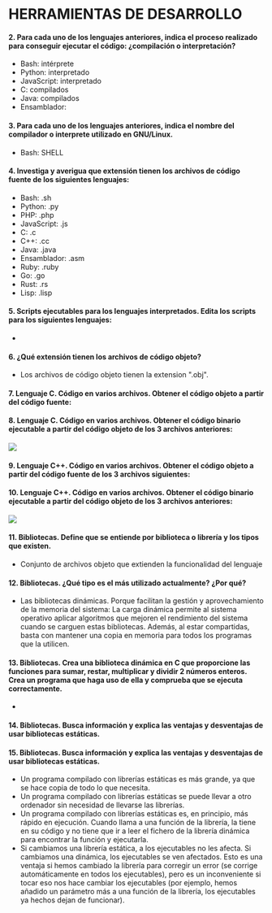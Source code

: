 # HERRAMIENTAS DE DESARROLLO

#### 2. Para cada uno de los lenguajes anteriores, indica el proceso realizado  para conseguir ejecutar el código: ¿compilación o interpretación?

- Bash: intérprete
- Python: interpretado
- JavaScript: interpretado
- C: compilados
- Java: compilados
- Ensamblador:



#### 3. Para cada uno de los lenguajes anteriores, indica el nombre del compilador o interprete utilizado en GNU/Linux.

- Bash: SHELL



#### 4. Investiga y averigua que extensión tienen los archivos de código fuente de los siguientes lenguajes:

- Bash: .sh
- Python: .py
- PHP: .php
- JavaScript: .js
- C: .c
- C++: .cc
- Java: .java
- Ensamblador: .asm
- Ruby: .ruby
- Go: .go
- Rust: .rs 
- Lisp: .lisp



#### 5. Scripts ejecutables para los lenguajes interpretados. Edita los scripts para los siguientes lenguajes:

- 



#### 6. ¿Qué extensión tienen los archivos de código objeto?

- Los archivos de código objeto tienen la extension ".obj".



#### 7. Lenguaje C. Código en varios archivos. Obtener el código objeto a partir del código fuente:

#### 8. Lenguaje C. Código en varios archivos. Obtener el código binario  ejecutable a partir del código objeto de los 3 archivos anteriores:

<img src="/home/alejandro/Escritorio/en-ds/herramientas/cap-ej7.png">

#### 9. Lenguaje C++. Código en varios archivos. Obtener el código objeto a partir del código fuente de los 3 archivos siguientes:

#### 10. Lenguaje C++. Código en varios archivos. Obtener el código binario  ejecutable a partir del código objeto de los 3 archivos anteriores:

<img src="/home/alejandro/Escritorio/en-ds/herramientas/cap-ej9.png">



#### 11. Bibliotecas. Define que se entiende por biblioteca o librería y los tipos que existen.

- Conjunto de archivos objeto que extienden la funcionalidad del lenguaje



#### 12. Bibliotecas. ¿Qué tipo es el más utilizado actualmente? ¿Por qué?

- Las bibliotecas dinámicas. Porque facilitan la gestión y aprovechamiento de la memoria del sistema: La carga dinámica permite al sistema operativo aplicar algoritmos que  mejoren el rendimiento del sistema cuando se carguen estas bibliotecas.  Además, al estar compartidas, basta con mantener una copia en memoria  para todos los programas que la utilicen.

  

#### 13. Bibliotecas. Crea una biblioteca dinámica en C que proporcione las  funciones para sumar, restar, multiplicar y dividir 2 números enteros. Crea un programa que haga uso de ella y comprueba que se ejecuta  correctamente.

- 



#### 14. Bibliotecas. Busca información y explica las ventajas y desventajas de usar bibliotecas estáticas.

#### 15. Bibliotecas. Busca información y explica las ventajas y desventajas de usar bibliotecas estáticas.

- Un programa compilado con librerías estáticas es más grande, ya que se hace copia de todo lo que necesita.
- Un programa compilado con librerías estáticas se puede llevar a otro ordenador sin necesidad de llevarse las librerías.
- Un programa compilado con librerías estáticas es, en principio, más rápido en ejecución. Cuando llama a una función de la librería, la tiene en su código y no tiene que ir a leer el fichero de la librería dinámica para encontrar la función y ejecutarla.
- Si cambiamos una librería estática, a los ejecutables no les afecta. Si cambiamos una dinámica, los ejecutables se ven afectados. Esto es una ventaja si hemos cambiado la librería para corregir un error (se corrige automáticamente en todos los ejecutables), pero es un inconveniente si tocar eso nos hace cambiar los ejecutables (por ejemplo, hemos añadido un parámetro más a una función de la librería, los ejecutables ya hechos dejan de funcionar).
